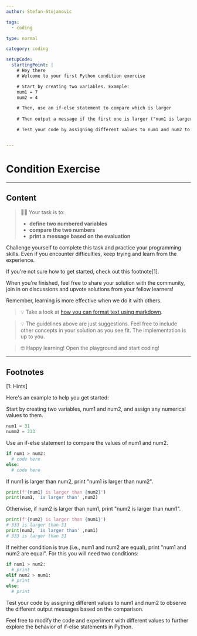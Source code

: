 ```yaml
---
author: Stefan-Stojanovic

tags:
  - coding

type: normal

category: coding

setupCode:
  startingPoint: |
    # Hey there
    # Welcome to your first Python condition exercise

    # Start by creating two variables. Example:
    num1 = 7
    num2 = 4

    # Then, use an if-else statement to compare which is larger
    
    # Then output a message if the first one is larger ("num1 is larger than num2") or vice versa ("num2 is larger than num1")

    # Test your code by assigning different values to num1 and num2 to see the different output messages based on the comparison


---
```


# Condition Exercise

---

## Content

> 👩‍💻 Your task is to:
> - **define two numbered variables**
> - **compare the two numbers**
> - **print a message based on the evaluation**

Challenge yourself to complete this task and practice your programming skills. Even if you encounter difficulties, keep trying and learn from the experience.

If you're not sure how to get started, check out this footnote[1].

When you're finished, feel free to share your solution with the community, join in on discussions and upvote solutions from your fellow learners!

Remember, learning is more effective when we do it with others.

> 💡 Take a look at [how you can format text using markdown](https://www.enki.com/glossary/general/markdown-formatting).

> 💡 The guidelines above are just suggestions. Feel free to include other concepts in your solution as you see fit. The implementation is up to you.

> 🤓 Happy learning! Open the playground and start coding!

---

## Footnotes

[1: Hints]

Here's an example to help you get started:

Start by creating two variables, num1 and num2, and assign any numerical values to them.
```python
num1 = 31
numm2 = 333
```

Use an if-else statement to compare the values of num1 and num2.
```python
if num1 > num2:
  # code here
else:
  # code here
```

If num1 is larger than num2, print "num1 is larger than num2".
```python
print(f'{num1} is larger than {num2}')
print(num1, 'is larger than' ,num2)
```

Otherwise, if num2 is larger than num1, print "num2 is larger than num1".
```python
print(f'{num2} is larger than {num1}')
# 333 is larger than 31
print(num2, 'is larger than' ,num1)
# 333 is larger than 31
```

If neither condition is true (i.e., num1 and num2 are equal), print "num1 and num2 are equal".
For this you will need two conditions:
```python
if num1 > num2:
  # print
elif num2 > num1:
  # print
else: 
  # print
```

Test your code by assigning different values to num1 and num2 to observe the different output messages based on the comparison.

Feel free to modify the code and experiment with different values to further explore the behavior of if-else statements in Python.
